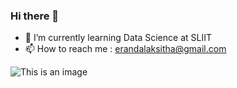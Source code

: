 ### Hi there 👋

- 🌱 I’m currently learning Data Science at SLIIT
- 📫 How to reach me : erandalaksitha@gmail.com

![This is an image](https://myoctocat.com/assets/images/base-octocat.svg)

